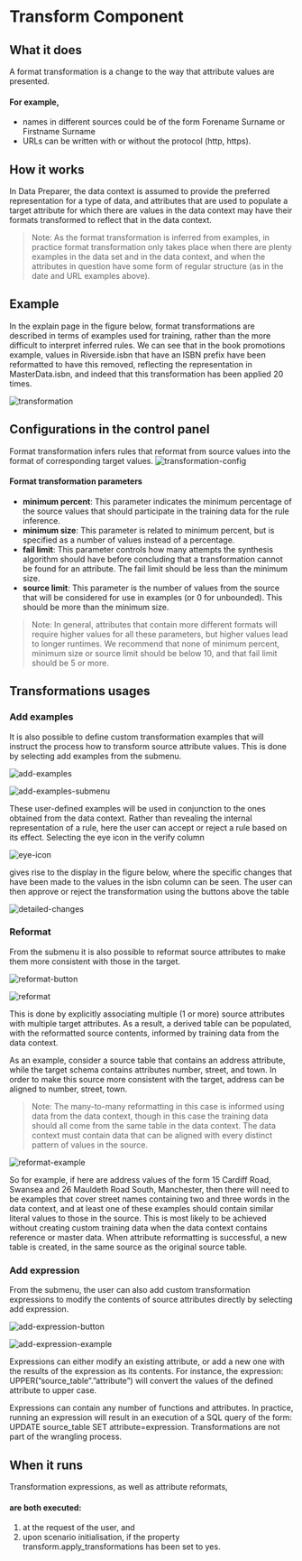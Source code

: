 # Transform Component

## What it does
A format transformation is a change to the way that attribute values are presented. 
#### For example, 
- names in different sources could be of the form Forename Surname or Firstname Surname
- URLs can be written with or without the protocol (http, https). 

## How it works
In Data Preparer, the data context is assumed to provide the preferred representation for a type of data, and attributes that are used to populate a target attribute for which there are values in the data context may have their formats transformed to reflect that in the data context. 

> Note: As the format transformation is inferred from examples, in practice format transformation only takes place when there are plenty examples in the data set and in the data context, and when the attributes in question have some form of regular structure (as in the date and URL examples above).

## Example
In the explain page in the figure below, format transformations are described in terms of examples used for training, rather than the more difficult to interpret inferred rules. We can see that in the book promotions example, values in Riverside.isbn that have an ISBN prefix have been reformatted to have this removed, reflecting the representation in MasterData.isbn, and indeed that this transformation has been applied 20 times.

![transformation](https://i.imgur.com/x01T3L5.png)

## Configurations in the control panel
Format transformation infers rules that reformat from source values into the format of corresponding target values. 
![transformation-config](https://i.imgur.com/ihf4w2U.png)

#### Format transformation parameters
- **minimum percent**: This parameter indicates the minimum percentage of the source values that should participate in the training data for the rule inference.
- **minimum size**: This parameter is related to minimum percent, but is specified as a number of values instead of a percentage.
- **fail limit**: This parameter controls how many attempts the synthesis algorithm should have before concluding that a transformation cannot be found for an
attribute. The fail limit should be less than the minimum size.
- **source limit**: This parameter is the number of values from the source that will be considered for use in examples (or 0 for unbounded). This should be more than the minimum size.

> Note: In general, attributes that contain more different formats will require higher values for all these parameters, but higher values lead to longer runtimes. We recommend that none of minimum percent, minimum size or source limit should be below 10, and that fail limit should be 5 or more.

## Transformations usages
### Add examples
It is also possible to define custom transformation examples that will instruct the process how to transform source attribute values. This is done by selecting add examples from the submenu. 

![add-examples](https://i.imgur.com/fsmCaDo.png)

![add-examples-submenu](https://i.imgur.com/i4DzHD2.png)

These user-defined examples will be used in conjunction to the ones obtained from the data context. Rather than revealing the internal representation of a rule, here the user can accept or reject a rule based on its effect. Selecting the eye icon in the verify column 

![eye-icon](https://i.imgur.com/YASZjaU.png) 

gives rise to the display in the figure below, where the specific changes that have been made to the values in the isbn column can be seen. The user can then approve or reject the transformation using the buttons above the table

![detailed-changes](https://i.imgur.com/l51zfjC.png)

### Reformat
From the submenu it is also possible to reformat source attributes to make them more consistent with those in the target. 

![reformat-button](https://i.imgur.com/2MhNprC.png)

![reformat](https://i.imgur.com/RkQZvYF.png)

This is done by explicitly associating multiple (1 or more) source attributes with multiple target attributes. As a result, a derived table can be populated, with the reformatted source contents, informed by training data from the data context. 

As an example, consider a source table that contains an address attribute, while the target schema contains attributes number, street, and town. In order to make this source more consistent with the target, address can be aligned to number, street, town.

> Note: The many-to-many reformatting in this case is informed using data from the data context, though in this case the training data should all come from the same table in the data context. The data context must contain data that can be aligned with every distinct pattern of values in the source. 

![reformat-example](https://i.imgur.com/M7HltV9.png)

So for example, if here are address values of the form 15 Cardiff Road, Swansea and 26 Mauldeth Road South, Manchester, then there will need to be examples that cover street names containing two and three words in the data context, and at least one of these examples should contain similar literal values to those in the source. This is most likely to be achieved without creating custom training data when the data context contains reference or master data. When attribute reformatting is successful, a new table is created, in the same source as the original source table.

### Add expression
From the submenu, the user can also add custom transformation expressions to modify the contents of source attributes directly by selecting add expression.

![add-expression-button](https://i.imgur.com/l3sDTKl.png)

![add-expression-example](https://i.imgur.com/aLEmGYR.png)

Expressions can either modify an existing attribute, or add a new one with the results of the expression as its contents. For instance, the expression: UPPER(”source_table”.”attribute”) will convert the values of the defined attribute to upper case. 

Expressions can contain any number of functions and attributes. In practice, running an expression will result in an execution of a SQL query of the form: UPDATE source_table SET attribute=expression. Transformations are not part of the wrangling process.

## When it runs
Transformation expressions, as well as attribute reformats, 
#### are both executed: 
1. at the request of the user, and 
2. upon scenario initialisation, if the property transform.apply_transformations has been set to yes.
